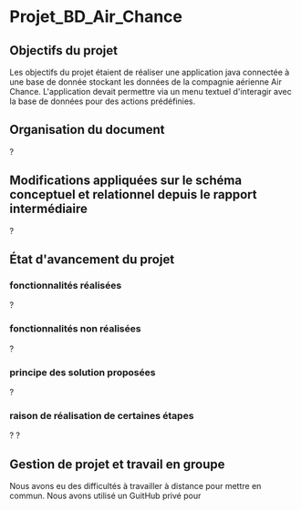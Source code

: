 # Projet_BD_Air_Chance

## Objectifs du projet
Les objectifs du projet étaient de réaliser une application java connectée à une base de donnée stockant les données de la compagnie aérienne Air Chance.
L'application devait permettre via un menu textuel d'interagir avec la base de données pour des actions prédéfinies.

## Organisation du document
?

## Modifications appliquées sur le schéma conceptuel et relationnel depuis le rapport intermédiaire
?

## État d'avancement du projet
### fonctionnalités réalisées
?
### fonctionnalités non réalisées
?
### principe des solution proposées
?
### raison de réalisation de certaines étapes
?
?

## Gestion de projet et travail en groupe
Nous avons eu des difficultés à travailler à distance pour mettre en commun.
Nous avons utilisé un GuitHub privé pour 

